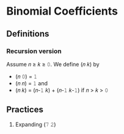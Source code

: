 # Binomial Coefficients

## Definitions

### Recursion version

Assume 𝑛 ≥ 𝑘 ≥ 𝟶. We define (𝑛 𝑘) by
- (𝑛 𝟶) = 𝟷
- (𝑛 𝑛) = 𝟷 and
- (𝑛 𝑘) = (𝑛-𝟷 𝑘) + (𝑛-𝟷 𝑘-𝟷) if 𝑛 > 𝑘 > 𝟶

## Practices

1. Expanding (𝟽 𝟸)